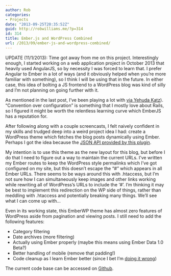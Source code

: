```yaml
---
author: Rob
categories:
- Projects
date: "2013-09-25T20:35:52Z"
guid: http://robwilliams.me/?p=314
id: 314
title: Ember.js and WordPress Combined
url: /2013/09/ember-js-and-wordpress-combined/
---
```

UPDATE (11/1/2013): Time got away from me on this project. Interestingly enough, I started working on a web application project in October 2013 that heavily used AngularJS, so by necessity I was forced to learn that. I prefer Angular to Ember in a lot of ways (and it obviously helped when you’re more familiar with something), so I think I will be using that in the future. In either case, this idea of bolting a JS frontend to a WordPress blog was kind of silly and I’m not planning on going further with it.

As mentioned in the last post, I’ve been playing a lot with [via Yehuda Katz](http://www.justin.tv/confreaks/c/2246947)). “Convention over configuration” is something that I mostly love about Rails, so I figured it might be worth the relentless learning curve which EmberJS has a reputation for.

After following along with a couple screencasts, I felt naively confident in my skills and trudged deep into a weird project idea I had: create a WordPress theme which fetches the blog posts dynamically using Ember. Perhaps I got the idea because the [JSON API provided by this plugin](http://wordpress.org/plugins/json-api/).

My intention is to use this theme as the new layout for this blog, but before I do that I need to figure out a way to maintain the current URLs. I’ve written my Ember routes to keep the WordPress style permalinks which I’ve got configured on my site, but this doesn’t escape the “#” which appears in all Ember URLs. There seems to be ways around this with .htaccess, but I’m not sure how I can simultaneously keep images and other links working while rewriting all of WordPress’s URLs to include the ‘#’. I’m thinking it may be best to implement this redirection on the WP side of things, rather than meddling with .htaccess and potentially breaking many things. We’ll see what I can come up with…

Even in its working state, this EmberWP theme has almost zero features of WordPress aside from pagination and viewing posts. I still need to add the following features:

  * Category filtering
  * Date archives (more filtering)
  * Actually using Ember properly (maybe this means using Ember Data 1.0 Beta?)
  * Better handling of mobile (remove that padding!)
  * Code cleanup as I learn Ember better (since I bet I’m [doing it wrong](http://www.pandemiclabs.com/blog/wp-content/uploads/2012/04/facebook_-_doing_it_wrong.jpg "Doing it wrong"))

The current code base can be accessed on [Github](https://github.com/robwil/emberwp).